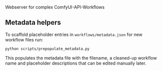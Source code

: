 Webserver for complex ComfyUI-API-Workflows

## Metadata helpers

To scaffold placeholder entries in `workflows/metadata.json` for new workflow files run:

```
python scripts/prepopulate_metadata.py
```

This populates the metadata file with the filename, a cleaned-up workflow name and placeholder descriptions that can be edited manually later.
